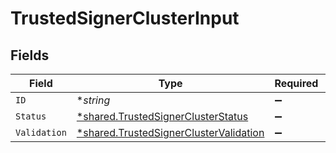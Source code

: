 # TrustedSignerClusterInput


## Fields

| Field                                                                                                  | Type                                                                                                   | Required                                                                                               | Description                                                                                            |
| ------------------------------------------------------------------------------------------------------ | ------------------------------------------------------------------------------------------------------ | ------------------------------------------------------------------------------------------------------ | ------------------------------------------------------------------------------------------------------ |
| `ID`                                                                                                   | **string*                                                                                              | :heavy_minus_sign:                                                                                     | N/A                                                                                                    |
| `Status`                                                                                               | [*shared.TrustedSignerClusterStatus](../../../pkg/models/shared/trustedsignerclusterstatus.md)         | :heavy_minus_sign:                                                                                     | N/A                                                                                                    |
| `Validation`                                                                                           | [*shared.TrustedSignerClusterValidation](../../../pkg/models/shared/trustedsignerclustervalidation.md) | :heavy_minus_sign:                                                                                     | N/A                                                                                                    |
